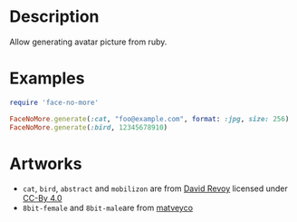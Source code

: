 Description
===========

Allow generating avatar picture from ruby.



Examples
========

~~~ruby
require 'face-no-more'

FaceNoMore.generate(:cat, "foo@example.com", format: :jpg, size: 256)
FaceNoMore.generate(:bird, 12345678910)
~~~



Artworks
========
* `cat`, `bird`, `abstract` and `mobilizon` are from [David Revoy][2]
  licensed under [CC-By 4.0][4]
* `8bit-female` and `8bit-male`are from [matveyco][3]



[2]: http://www.peppercarrot.com
[3]: https://github.com/matveyco/8biticon
[4]: http://creativecommons.org/licenses/by/4.0/

